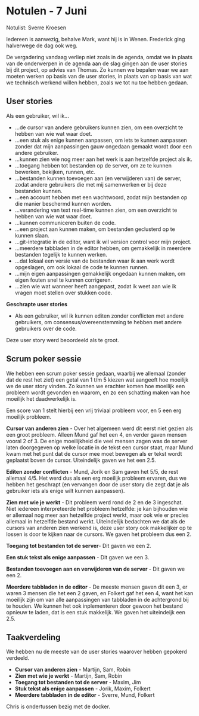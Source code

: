 # Notulen - 7 Juni
Notulist: Sverre Kroesen

Iedereen is aanwezig, behalve Mark, want hij is in Wenen. Frederick ging halverwege de dag ook weg.

De vergadering vandaag verliep niet zoals in de agenda, omdat we in plaats van de onderwerpen in de agenda aan de slag gingen aan de user stories bij dit project, op advies van Thomas. Zo kunnen we bepalen waar we aan moeten werken op basis van de user stories, in plaats van op basis van wat we technisch werkend willen hebben, zoals we tot nu toe hebben gedaan.

## User stories

Als een gebruiker, wil ik...
- ...de cursor van andere gebruikers kunnen zien, om een overzicht te hebben van wie wat waar doet.
- ...een stuk als enige kunnen aanpassen, om iets te kunnen aanpassen zonder dat mijn aanpassingen gauw ongedaan gemaakt wordt door een andere gebruiker.
- ...kunnen zien wie nog meer aan het werk is aan hetzelfde project als ik.
- ...toegang hebben tot bestanden op de server, om ze te kunnen bewerken, bekijken, runnen, etc.
- ...bestanden kunnen toevoegen aan (en verwijderen van) de server, zodat andere gebruikers die met mij samenwerken er bij deze bestanden kunnen.
- ...een account hebben met een wachtwoord, zodat mijn bestanden op die manier beschermd kunnen worden.
- ...verandering van text real-time kunnen zien, om een overzicht te hebben van wie wat waar doet.
- ...kunnen communiceren buiten de code.
- ...een project aan kunnen maken, om bestanden geclusterd op te kunnen slaan.
- ...git-integratie in de editor, want ik wil version control voor mijn project.
- ...meerdere tabbladen in de editor hebben, om gemakkelijk in meerdere bestanden tegelijk te kunnen werken.
- ...dat lokaal een versie van de bestanden waar ik aan werk wordt opgeslagen, om ook lokaal de code te kunnen runnen.
- ...mijn eigen aanpassingen gemakkelijk ongedaan kunnen maken, om eigen fouten snel te kunnen corrigeren.
- ...zien wie wat wanneer heeft aangepast, zodat ik weet aan wie ik vragen moet stellen over stukken code.

**Geschrapte user stories**
- Als een gebruiker, wil ik kunnen editen zonder conflicten met andere gebruikers, om consensus/overeenstemming te hebben met andere gebruikers over de code.

Deze user story werd beoordeeld als te groot.

## Scrum poker sessie
We hebben een scrum poker sessie gedaan, waarbij we allemaal (zonder dat de rest het ziet) een getal van 1 t/m 5 kiezen wat aangeeft hoe moeilijk we de user story vinden. Zo kunnen we erachter komen hoe moeilijk een probleem wordt gevonden en waarom, en zo een schatting maken van hoe moeilijk het daadwerkelijk is. 

Een score van 1 stelt hierbij een vrij triviaal probleem voor, en 5 een erg moeilijk probleem.

**Cursor van anderen zien** - Over het algemeen werd dit eerst niet gezien als een groot probleem. Alleen Mund gaf het een 4, en verder gaven mensen vooral 2 of 3. De enige moeilijkheid die veel mensen zagen was de server laten doorgegeven op welke locatie in de tekst een cursor staat, maar Mund kwam met het punt dat de cursor mee moet bewegen als er tekst wordt geplaatst boven de cursor.
Uiteindelijk gaven we het een 2.5.

**Editen zonder conflicten** - Mund, Jorik en Sam gaven het 5/5, de rest allemaal 4/5. Het werd dus als een erg moeilijk probleem ervaren, dus we hebben het geschrapt (en vervangen door de user story die zegt dat je als gebruiker iets als enige wilt kunnen aanpassen).

**Zien met wie je werkt** - Dit probleem werd rond de 2 en de 3 ingeschat. Niet iedereen interpreteerde het probleem hetzelfde: je kan bijhouden wie er allemaal nog meer aan hetzelfde project werkt, maar ook wie er precies allemaal in hetzelfde bestand werkt. Uiteindelijk bedachten we dat als de cursors van anderen zien werkend is, deze user story ook makkelijker op te lossen is door te kijken naar de cursors. We gaven het probleem dus een 2.

**Toegang tot bestanden tot de server**- Dit gaven we een 2.

**Een stuk tekst als enige aanpassen** - Dit gaven we een 3.

**Bestanden toevoegen aan en verwijderen van de server** - Dit gaven we een 2.

**Meerdere tabbladen in de editor** - De meeste mensen gaven dit een 3, er waren 3 mensen die het een 2 gaven, en Folkert gaf het een 4, want het kan moeilijk zijn om van alle aanpassingen van tabbladen in de achtergrond bij te houden. We kunnen het ook inplementeren door gewoon het bestand opnieuw te laden, dat is een stuk makkelijk. We gaven het uiteindeijk een 2.5.

## Taakverdeling

We hebben nu de meeste van de user stories waarover hebben gepokerd verdeeld.

- **Cursor van anderen zien** - Martijn, Sam, Robin
- **Zien met wie je werkt** - Martijn, Sam, Robin
- **Toegang tot bestanden tot de server** - Maxim, Jim
- **Stuk tekst als enige aanpassen** - Jorik, Maxim, Folkert
- **Meerdere tabbladen in de editor** - Sverre, Mund, Folkert

Chris is ondertussen bezig met de docker.
